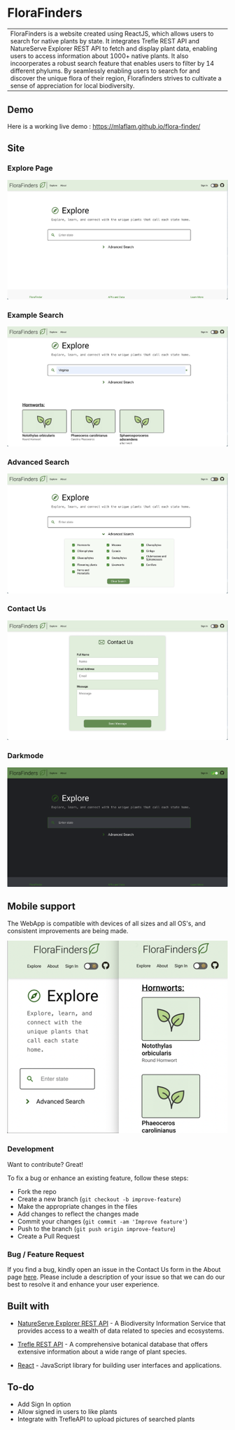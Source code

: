 # FloraFinders
<table>
<tr>
<td>
  FloraFinders is a website created using ReactJS, which allows users to search for native plants by state. It integrates Trefle REST API and NatureServe Explorer REST API to fetch and display plant data, enabling users to access information about 1000+ native plants. It also incoorperates a robust search feature that enables users to filter by 14 different phylums. By seamlessly enabling users to search for and discover the unique flora of their region, Florafinders strives to cultivate a sense of appreciation for local biodiversity.
</td>
</tr>
</table>


## Demo
Here is a working live demo :  https://mlaflam.github.io/flora-finder/


## Site

### Explore Page
![](website_images/explore.png)

### Example Search
![](website_images/search.png)

### Advanced Search
![](website_images/advanced_search.png)

### Contact Us
![](website_images/contact.png)


### Darkmode
![](website_images/darkmode.png)


## Mobile support
The WebApp is compatible with devices of all sizes and all OS's, and consistent improvements are being made.

![Mobile Example](website_images/mobile.png)


### Development
Want to contribute? Great!

To fix a bug or enhance an existing feature, follow these steps:

- Fork the repo
- Create a new branch (`git checkout -b improve-feature`)
- Make the appropriate changes in the files
- Add changes to reflect the changes made
- Commit your changes (`git commit -am 'Improve feature'`)
- Push to the branch (`git push origin improve-feature`)
- Create a Pull Request 

### Bug / Feature Request

If you find a bug, kindly open an issue in the Contact Us form in the About page [here](https://mlaflam.github.io/flora-finder/). Please include a description of your issue so that we can do our best to resolve it and enhance your user experience. 


## Built with 

- [NatureServe Explorer REST API](https://explorer.natureserve.org/api-docs/) - A Biodiversity Information Service that provides access to a wealth of data related to species and ecosystems.

- [Trefle REST API](https://docs.trefle.io/) - A comprehensive botanical database that offers extensive information about a wide range of plant species.

- [React](https://react.dev/) - JavaScript library for building user interfaces and applications.

## To-do
- Add Sign In option
- Allow signed in users to like plants
- Integrate with TrefleAPI to upload pictures of searched plants
